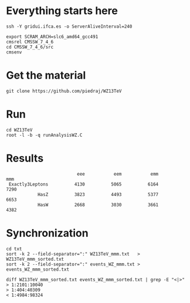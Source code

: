 Everything starts here
====

    ssh -Y gridui.ifca.es -o ServerAliveInterval=240

    export SCRAM_ARCH=slc6_amd64_gcc491
    cmsrel CMSSW_7_4_6
    cd CMSSW_7_4_6/src
    cmsenv


Get the material
====

    git clone https://github.com/piedraj/WZ13TeV


Run
====

    cd WZ13TeV
    root -l -b -q runAnalysisWZ.C


Results
====

                               eee           eem           emm           mmm
     Exactly3Leptons          4130          5065          6164          7290
                HasZ          3823          4493          5377          6653
                HasW          2668          3030          3661          4382


Synchronization
====

    cd txt
    sort -k 2 --field-separator=":" WZ13TeV_mmm.txt   > WZ13TeV_mmm_sorted.txt
    sort -k 2 --field-separator=":" events_WZ_mmm.txt > events_WZ_mmm_sorted.txt

    diff WZ13TeV_mmm_sorted.txt events_WZ_mmm_sorted.txt | grep -E "<|>"
    > 1:2101:10040
    > 1:404:40309
    < 1:4984:98324

